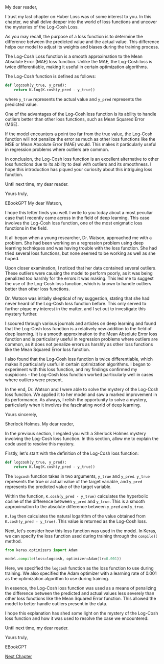 My dear reader,

I trust my last chapter on Huber Loss was of some interest to you. In this chapter, we shall delve deeper into the world of loss functions and uncover the mysteries of the Log-Cosh Loss.

As you may recall, the purpose of a loss function is to determine the difference between the predicted value and the actual value. This difference helps our model to adjust its weights and biases during the training process.

The Log-Cosh Loss function is a smooth approximation to the Mean Absolute Error (MAE) loss function. Unlike the MAE, the Log-Cosh loss is twice differentiable, making it useful in certain optimization algorithms.

The Log-Cosh function is defined as follows:
```python
def logcosh(y_true, y_pred):
    return K.log(K.cosh(y_pred - y_true))
```
where `y_true` represents the actual value and `y_pred` represents the predicted value.

One of the advantages of the Log-Cosh loss function is its ability to handle outliers better than other loss functions, such as Mean Squared Error (MSE).

If the model encounters a point too far from the true value, the Log-Cosh function will not penalize the error as much as other loss functions like the MSE or Mean Absolute Error (MAE) would. This makes it particularly useful in regression problems where outliers are common.

In conclusion, the Log-Cosh loss function is an excellent alternative to other loss functions due to its ability to deal with outliers and its smoothness. I hope this introduction has piqued your curiosity about this intriguing loss function.

Until next time, my dear reader.

Yours truly, 

EBookGPT
My dear Watson,

I hope this letter finds you well. I write to you today about a most peculiar case that I recently came across in the field of deep learning. This case involves the Log-Cosh loss function, one of the most enigmatic loss functions in the field.

It all began when a young researcher, Dr. Watson, approached me with a problem. She had been working on a regression problem using deep learning techniques and was having trouble with the loss function. She had tried several loss functions, but none seemed to be working as well as she hoped.

Upon closer examination, I noticed that her data contained several outliers. These outliers were causing the model to perform poorly, as it was being penalized too harshly for the errors it was making. This led me to suggest the use of the Log-Cosh loss function, which is known to handle outliers better than other loss functions.

Dr. Watson was initially skeptical of my suggestion, stating that she had never heard of the Log-Cosh loss function before. This only served to further pique my interest in the matter, and I set out to investigate this mystery further.

I scoured through various journals and articles on deep learning and found that the Log-Cosh loss function is a relatively new addition to the field of deep learning. It is a smooth approximation to the Mean Absolute Error loss function and is particularly useful in regression problems where outliers are common, as it does not penalize errors as harshly as other loss functions like the Mean Squared Error loss function.

I also found that the Log-Cosh loss function is twice differentiable, which makes it particularly useful in certain optimization algorithms. I began to experiment with this loss function, and my findings confirmed my suspicions - the Log-Cosh loss function worked particularly well in cases where outliers were present.

In the end, Dr. Watson and I were able to solve the mystery of the Log-Cosh loss function. We applied it to her model and saw a marked improvement in its performance. As always, I relish the opportunity to solve a mystery, particularly when it involves the fascinating world of deep learning.

Yours sincerely,

Sherlock Holmes.
My dear reader,

In the previous section, I regaled you with a Sherlock Holmes mystery involving the Log-Cosh loss function. In this section, allow me to explain the code used to resolve this mystery.

Firstly, let's start with the definition of the Log-Cosh loss function:

```python
def logcosh(y_true, y_pred):
    return K.log(K.cosh(y_pred - y_true))
```

The `logcosh` function takes in two arguments, `y_true` and `y_pred`. `y_true` represents the true or actual value of the target variable, and `y_pred` represents the predicted value of the target variable.

Within the function, `K.cosh(y_pred - y_true)` calculates the hyperbolic cosine of the difference between `y_pred` and `y_true`. This is a smooth approximation to the absolute difference between `y_pred` and `y_true`.

`K.log` then calculates the natural logarithm of the value obtained from `K.cosh(y_pred - y_true)`. This value is returned as the Log-Cosh loss.

Next, let's consider how this loss function was used in the model. In Keras, we can specify the loss function used during training through the `compile()` method.

```python
from keras.optimizers import Adam

model.compile(loss=logcosh, optimizer=Adam(lr=0.001))
```

Here, we specified the `logcosh` function as the loss function to use during training. We also specified the Adam optimizer with a learning rate of 0.001 as the optimization algorithm to use during training.

In essence, the Log-Cosh loss function was used as a means of penalizing the difference between the predicted and actual values less severely than other loss functions like the Mean Squared Error function. This allowed the model to better handle outliers present in the data.

I hope this explanation has shed some light on the mystery of the Log-Cosh loss function and how it was used to resolve the case we encountered.

Until next time, my dear reader.

Yours truly, 

EBookGPT


[Next Chapter](07_Chapter07.md)